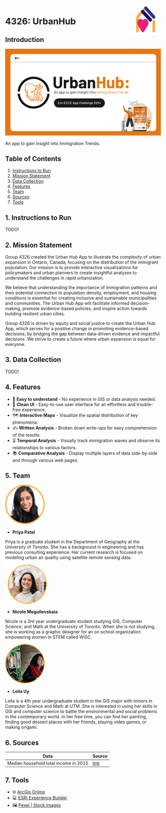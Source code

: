 <img align="right" width="100" height="100" src="https://github.com/Leila-U/3G-squared/blob/landy-landing-page/img/logo-vector-01.svg">

# 4326: UrbanHub

<!-- Introduction -->
## Introduction
![alt text](Images/Banner.png)

An app to gain insight into Immigration Trends.

<!-- Table of contents (Links) -->
## Table of Contents
1. [Instructions to Run](#instructions)
2. [ Mission Statement ](#mission-statement)
3. [ Data Collection ](#data-collection)
4. [ Features ](#features)
5. [ Team ](#team)
6. [ Sources ](#sources)
7. [ Tools ](#tools)

<a name="instructions"></a>

## 1. Instructions to Run

TODO!

<a name="mission-statement"></a>

## 2. Mission Statement
Group 4326 created the Urban Hub App to illustrate the complexity of urban expansion in Ontario, Canada, focusing on the distribution of the immigrant population. Our mission is to provide interactive visualizations for policymakers and urban planners to create insightful analyses to understand the challenges in rapid urbanization. 

We believe that understanding the importance of immigration patterns and their potential connection to population density, employment, and housing conditions is essential for creating inclusive and sustainable municipalities and communities. The Urban Hub App will facilitate informed decision-making, promote evidence-based policies, and inspire action towards building resilient urban cities. 

Group 4326 is driven by equity and social justice to create the Urban Hub App, which serves for a positive change in promoting evidence-based decisions, by bridging the gap between data-driven evidence and impactful decisions. We strive to create a future where urban expansion is equal for everyone. 

<a name="data-collection"></a>

## 3. Data Collection

TODO!

<a name="features"></a>

## 4. Features
- 🧠 **Easy to understand** - No experience in GIS or data analysis needed.
- 🧹 **Clean UI** - Easy-to-use user interface for an effortless and trouble-free experience.
- 🗺️ **Interactive Maps** - Visualize the spatial distribution of key phenomena.
- ✍️ **Written Analysis** - Broken down write-ups for easy comprehension of the results.
- ⏳ **Temporal Analysis** - Visually track immigration waves and observe its relationships to various factors.
- 📚 **Comparative Analysis** - Display multiple layers of data side-by-side and through various web pages.

<a name="team"/></a>

## 5. Team
![alt text](https://github.com/Leila-U/3G-squared/blob/main/img/Priya_Patel_icon.png)
- **Priya Patel**

Priya is a graduate student in the Department of Geography at the University of Toronto. She has a background in engineering and has previous consulting experience. Her current research is focused on modeling urban air quality using satellite remote sensing data.

![alt text](https://github.com/Leila-U/3G-squared/blob/main/img/Nika_Moguilevskaia_icon.png)
- **Nicole Moguilevskaia**

Nicole is a 3rd year undergraduate student studying GIS, Computer Science, and Math at the University of Toronto. When she is not studying, she is working as a graphic designer for an on school organization empowering women in STEM called WiSC.

![alt text](https://github.com/Leila-U/3G-squared/blob/main/img/Leila_Uy_icon.png)
- **Leila Uy**

Leila is a 4th year undergraduate student in the GIS major with minors in Computer Science and Math at UTM. She is interested in using her skills in GIS and computer science to battle the environmental and social problems in the contemporary world. In her free time, you can find her painting, finding good dessert places with her friends, playing video games, or making origami.

<a name="sources"/></a>

## 6. Sources
|Data| Source |
|--|--|
| Median household total income in 2015 |  [link](https://www12.statcan.gc.ca/census-recensement/2016/geo/map-carte/ref/thematic-thematiques/inc-rev/map-eng.cfm?TYPE=1)|

<a name="tools"/></a>

## 7. Tools
- 🌐 [ArcGis Online](https://www.arcgis.com/index.html)
- 💻 [ESRI Experience Builder](https://www.esri.com/en-us/arcgis/products/arcgis-experience-builder/overview)
- 🖼️ [Pexel | Stock images](https://storyset.com/)
